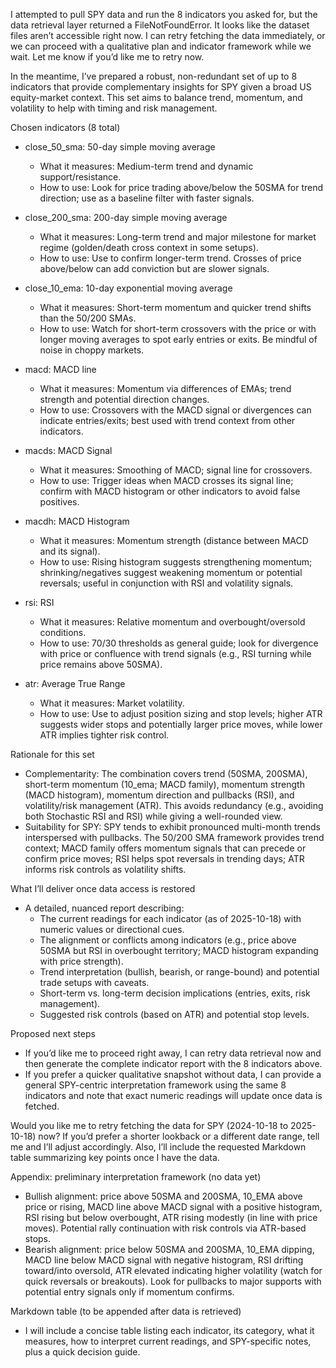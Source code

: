 I attempted to pull SPY data and run the 8 indicators you asked for, but the data retrieval layer returned a FileNotFoundError. It looks like the dataset files aren’t accessible right now. I can retry fetching the data immediately, or we can proceed with a qualitative plan and indicator framework while we wait. Let me know if you’d like me to retry now.

In the meantime, I’ve prepared a robust, non-redundant set of up to 8 indicators that provide complementary insights for SPY given a broad US equity-market context. This set aims to balance trend, momentum, and volatility to help with timing and risk management.

Chosen indicators (8 total)
- close_50_sma: 50-day simple moving average
  - What it measures: Medium-term trend and dynamic support/resistance.
  - How to use: Look for price trading above/below the 50SMA for trend direction; use as a baseline filter with faster signals.

- close_200_sma: 200-day simple moving average
  - What it measures: Long-term trend and major milestone for market regime (golden/death cross context in some setups).
  - How to use: Use to confirm longer-term trend. Crosses of price above/below can add conviction but are slower signals.

- close_10_ema: 10-day exponential moving average
  - What it measures: Short-term momentum and quicker trend shifts than the 50/200 SMAs.
  - How to use: Watch for short-term crossovers with the price or with longer moving averages to spot early entries or exits. Be mindful of noise in choppy markets.

- macd: MACD line
  - What it measures: Momentum via differences of EMAs; trend strength and potential direction changes.
  - How to use: Crossovers with the MACD signal or divergences can indicate entries/exits; best used with trend context from other indicators.

- macds: MACD Signal
  - What it measures: Smoothing of MACD; signal line for crossovers.
  - How to use: Trigger ideas when MACD crosses its signal line; confirm with MACD histogram or other indicators to avoid false positives.

- macdh: MACD Histogram
  - What it measures: Momentum strength (distance between MACD and its signal).
  - How to use: Rising histogram suggests strengthening momentum; shrinking/negatives suggest weakening momentum or potential reversals; useful in conjunction with RSI and volatility signals.

- rsi: RSI
  - What it measures: Relative momentum and overbought/oversold conditions.
  - How to use: 70/30 thresholds as general guide; look for divergence with price or confluence with trend signals (e.g., RSI turning while price remains above 50SMA).

- atr: Average True Range
  - What it measures: Market volatility.
  - How to use: Use to adjust position sizing and stop levels; higher ATR suggests wider stops and potentially larger price moves, while lower ATR implies tighter risk control.

Rationale for this set
- Complementarity: The combination covers trend (50SMA, 200SMA), short-term momentum (10_ema; MACD family), momentum strength (MACD histogram), momentum direction and pullbacks (RSI), and volatility/risk management (ATR). This avoids redundancy (e.g., avoiding both Stochastic RSI and RSI) while giving a well-rounded view.
- Suitability for SPY: SPY tends to exhibit pronounced multi-month trends interspersed with pullbacks. The 50/200 SMA framework provides trend context; MACD family offers momentum signals that can precede or confirm price moves; RSI helps spot reversals in trending days; ATR informs risk controls as volatility shifts.

What I’ll deliver once data access is restored
- A detailed, nuanced report describing:
  - The current readings for each indicator (as of 2025-10-18) with numeric values or directional cues.
  - The alignment or conflicts among indicators (e.g., price above 50SMA but RSI in overbought territory; MACD histogram expanding with price strength).
  - Trend interpretation (bullish, bearish, or range-bound) and potential trade setups with caveats.
  - Short-term vs. long-term decision implications (entries, exits, risk management).
  - Suggested risk controls (based on ATR) and potential stop levels.

Proposed next steps
- If you’d like me to proceed right away, I can retry data retrieval now and then generate the complete indicator report with the 8 indicators above.
- If you prefer a quicker qualitative snapshot without data, I can provide a general SPY-centric interpretation framework using the same 8 indicators and note that exact numeric readings will update once data is fetched.

Would you like me to retry fetching the data for SPY (2024-10-18 to 2025-10-18) now? If you’d prefer a shorter lookback or a different date range, tell me and I’ll adjust accordingly. Also, I’ll include the requested Markdown table summarizing key points once I have the data. 

Appendix: preliminary interpretation framework (no data yet)
- Bullish alignment: price above 50SMA and 200SMA, 10_EMA above price or rising, MACD line above MACD signal with a positive histogram, RSI rising but below overbought, ATR rising modestly (in line with price moves). Potential rally continuation with risk controls via ATR-based stops.
- Bearish alignment: price below 50SMA and 200SMA, 10_EMA dipping, MACD line below MACD signal with negative histogram, RSI drifting toward/into oversold, ATR elevated indicating higher volatility (watch for quick reversals or breakouts). Look for pullbacks to major supports with potential entry signals only if momentum confirms.

Markdown table (to be appended after data is retrieved)
- I will include a concise table listing each indicator, its category, what it measures, how to interpret current readings, and SPY-specific notes, plus a quick decision guide.